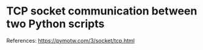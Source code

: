 # TCP socket communication between two Python scripts

References:
https://pymotw.com/3/socket/tcp.html
